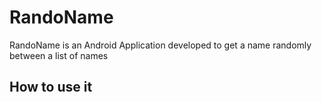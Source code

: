 # RandoName
RandoName is an Android Application developed to get a name randomly between a list of names

## How to use it
